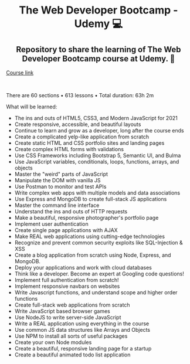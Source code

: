 <h1 align="center"> The Web Developer Bootcamp - Udemy 💻 </h1>
<h2 align="center"> Repository to share the learning of The Web Developer Bootcamp course at Udemy. 🎯</h2>

[Course link](https://www.udemy.com/course/the-web-developer-bootcamp/)

<br>


There are 60 sections • 613 lessons • Total duration: 63h 2m

What will be learned:

- The ins and outs of HTML5, CSS3, and Modern JavaScript for 2021
- Create responsive, accessible, and beautiful layouts
- Continue to learn and grow as a developer, long after the course ends
- Create a complicated yelp-like application from scratch
- Create static HTML and CSS portfolio sites and landing pages
- Create complex HTML forms with validations
- Use CSS Frameworks including Bootstrap 5, Semantic UI, and Bulma
- Use JavaScript variables, conditionals, loops, functions, arrays, and objects
- Master the "weird" parts of JavaScript
- Manipulate the DOM with vanilla JS
- Use Postman to monitor and test APIs
- Write complex web apps with multiple models and data associations
- Use Express and MongoDB to create full-stack JS applications
- Master the command line interface
- Understand the ins and outs of HTTP requests
- Make a beautiful, responsive photographer's portfolio page
- Implement user authentication
- Create single page applications with AJAX
- Make REAL web applications using cutting-edge technologies
- Recognize and prevent common security exploits like SQL-Injection & XSS
- Create a blog application from scratch using Node, Express, and MongoDB.
- Deploy your applications and work with cloud databases
- Think like a developer. Become an expert at Googling code questions!
- Implement full authentication from scratch!
- Implement responsive navbars on websites
- Write Javascript functions, and understand scope and higher order functions
- Create full-stack web applications from scratch
- Write JavaScript based browser games
- Use NodeJS to write server-side JavaScript
- Write a REAL application using everything in the course
- Use common JS data structures like Arrays and Objects
- Use NPM to install all sorts of useful packages
- Create your own Node modules
- Create a beautiful, responsive landing page for a startup
- Create a beautiful animated todo list application



